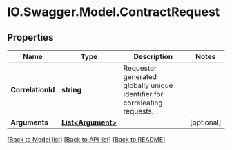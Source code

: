 # IO.Swagger.Model.ContractRequest
## Properties

Name | Type | Description | Notes
------------ | ------------- | ------------- | -------------
**CorrelationId** | **string** | Requestor generated globally unique identifier for correleating requests. | 
**Arguments** | [**List&lt;Argument&gt;**](Argument.md) |  | [optional] 

[[Back to Model list]](../README.md#documentation-for-models) [[Back to API list]](../README.md#documentation-for-api-endpoints) [[Back to README]](../README.md)

